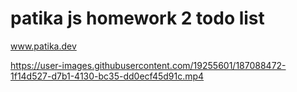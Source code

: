 # patika js homework 2 todo list
www.patika.dev


https://user-images.githubusercontent.com/19255601/187088472-1f14d527-d7b1-4130-bc35-dd0ecf45d91c.mp4

